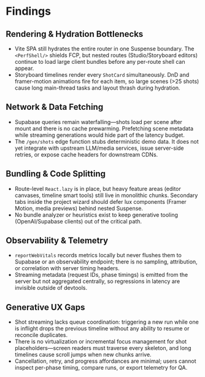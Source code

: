 # Findings

## Rendering & Hydration Bottlenecks
- Vite SPA still hydrates the entire router in one Suspense boundary. The `<PerfShell/>` shields FCP, but nested routes (Studio/Storyboard editors) continue to load large client bundles before any per-route shell can appear.
- Storyboard timelines render every `ShotCard` simultaneously. DnD and framer-motion animations fire for each item, so large scenes (>25 shots) cause long main-thread tasks and layout thrash during hydration.

## Network & Data Fetching
- Supabase queries remain waterfalling—shots load per scene after mount and there is no cache prewarming. Prefetching scene metadata while streaming generations would hide part of the latency budget.
- The `/gen/shots` edge function stubs deterministic demo data. It does not yet integrate with upstream LLM/media services, issue server-side retries, or expose cache headers for downstream CDNs.

## Bundling & Code Splitting
- Route-level `React.lazy` is in place, but heavy feature areas (editor canvases, timeline smart tools) still live in monolithic chunks. Secondary tabs inside the project wizard should defer lux components (Framer Motion, media previews) behind nested Suspense.
- No bundle analyzer or heuristics exist to keep generative tooling (OpenAI/Supabase clients) out of the critical path.

## Observability & Telemetry
- `reportWebVitals` records metrics locally but never flushes them to Supabase or an observability endpoint; there is no sampling, attribution, or correlation with server timing headers.
- Streaming metadata (request IDs, phase timings) is emitted from the server but not aggregated centrally, so regressions in latency are invisible outside of devtools.

## Generative UX Gaps
- Shot streaming lacks queue coordination: triggering a new run while one is inflight drops the previous timeline without any ability to resume or reconcile duplicates.
- There is no virtualization or incremental focus management for shot placeholders—screen readers must traverse every skeleton, and long timelines cause scroll jumps when new chunks arrive.
- Cancellation, retry, and progress affordances are minimal; users cannot inspect per-phase timing, compare runs, or export telemetry for QA.
